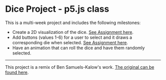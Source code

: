 # Dice Project - p5.js class

This is a multi-week project and includes the following milestones:

- Create a 2D visualization of the dice. [See Assignment here](https://github.com/lrei-coding/p5js_18-19/blob/master/dice/dice-assignment_01.md).
- Add buttons (values 1-6) for a user to select and it draws a corresponding die when selected. [See Assignment here](https://github.com/lrei-coding/p5js_18-19/blob/master/dice/dice-assignment_02.md).
- Have an animation that can roll the dice and have them randomly selected.

---  
This project is a remix of Ben Samuels-Kalow's work. [The original can be found here](http://bsk.education/AP-CSP/unit%201%20%E2%80%93%20algorithms%20and%20p5/2016/09/19/dice.html).  
